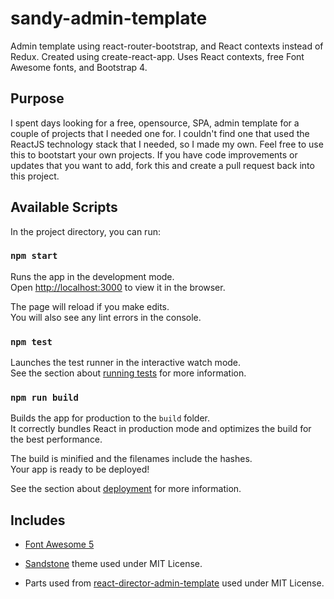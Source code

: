 # sandy-admin-template
Admin template using react-router-bootstrap, and React contexts instead of Redux. Created using create-react-app. Uses React contexts, free Font Awesome fonts, and Bootstrap 4.

## Purpose
I spent days looking for a free, opensource, SPA, admin template for a couple of projects that I needed one for. I couldn't find one that used the ReactJS technology stack that I needed, so I made my own. Feel free to use this to bootstart your own projects. If you have code improvements or updates that you want to add, fork this and create a pull request back into this project.

## Available Scripts

In the project directory, you can run:

### `npm start`

Runs the app in the development mode.<br />
Open [http://localhost:3000](http://localhost:3000) to view it in the browser.

The page will reload if you make edits.<br />
You will also see any lint errors in the console.

### `npm test`

Launches the test runner in the interactive watch mode.<br />
See the section about [running tests](https://facebook.github.io/create-react-app/docs/running-tests) for more information.

### `npm run build`

Builds the app for production to the `build` folder.<br />
It correctly bundles React in production mode and optimizes the build for the best performance.

The build is minified and the filenames include the hashes.<br />
Your app is ready to be deployed!

See the section about [deployment](https://facebook.github.io/create-react-app/docs/deployment) for more information.

## Includes

* [Font Awesome 5](https://github.com/FortAwesome/react-fontawesome)

* [Sandstone](https://bootswatch.com/) theme used under MIT License.

* Parts used from [react-director-admin-template](https://github.com/MacKentoch/react-director-admin-template) used under MIT License.
